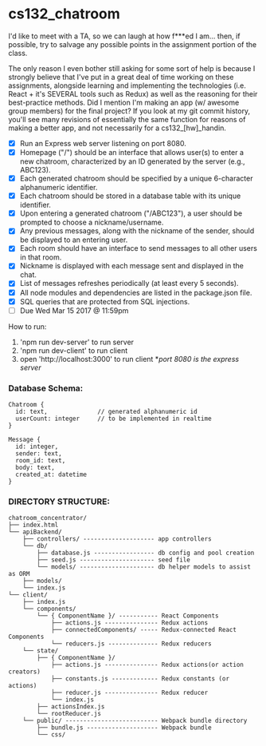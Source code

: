 # cs132_chatroom

I'd like to meet with a TA, so we can laugh at how f***ed I am... then, if possible, try to salvage any possible points in the assignment portion of the class.

The only reason I even bother still asking for some sort of help is because I strongly believe that I've put in a great deal of time working on these assignments, alongside learning and implementing the technologies (i.e. React + it's SEVERAL tools such as Redux) as well as the reasoning for their best-practice methods. Did I mention I'm making an app (w/ awesome group members) for the final project? If you look at my git commit history, you'll see many revisions of essentially the same function for reasons of making a better app, and not necessarily for a cs132_[hw]_handin.

- [x] Run an Express web server listening on port 8080.
- [x] Homepage ("/") should be an interface that allows user(s) to enter a new chatroom, characterized by an ID generated by the server (e.g., ABC123).
- [x] Each generated chatroom should be specified by a unique 6-character alphanumeric identifier.
- [x] Each chatroom should be stored in a database table with its unique identifier.
- [x] Upon entering a generated chatroom ("/ABC123"), a user should be prompted to choose a nickname/username.
- [x] Any previous messages, along with the nickname of the sender, should be displayed to an entering user.
- [x] Each room should have an interface to send messages to all other users in that room.
- [x] Nickname is displayed with each message sent and displayed in the chat.
- [x] List of messages refreshes periodically (at least every 5 seconds).
- [x] All node modules and dependencies are listed in the package.json file.
- [x] SQL queries that are protected from SQL injections.
- [ ] Due Wed Mar 15 2017 @ 11:59pm

How to run:
  1. 'npm run dev-server' to run server
  2. 'npm run dev-client' to run client
  3. open 'http://localhost:3000' to run client **port 8080 is the express server*

### Database Schema:
    Chatroom {
      id: text,              // generated alphanumeric id
      userCount: integer     // to be implemented in realtime
    }

    Message {
      id: integer,
      sender: text,
      room_id: text,
      body: text,
      created_at: datetime
    }

### DIRECTORY STRUCTURE:
    chatroom_concentrator/
    ├── index.html
    └── apiBackend/
        ├── controllers/ -------------------- app controllers
        └── db/
            ├── database.js ----------------- db config and pool creation
            ├── seed.js --------------------- seed file
            └── models/ --------------------- db helper models to assist as ORM
        ├── models/
        └── index.js
    └── client/
        ├── index.js
        └── components/
            └── { ComponentName }/ ----------- React Components
                ├── actions.js --------------- Redux actions
                ├── connectedComponents/ ----- Redux-connected React Components
                └── reducers.js -------------- Redux reducers
        └── state/
            ├── { ComponentName }/
                ├── actions.js --------------- Redux actions(or action creators)
                ├── constants.js ------------- Redux constants (or actions)
                ├── reducer.js --------------- Redux reducer
                └── index.js
            ├── actionsIndex.js
            └── rootReducer.js
        └── public/ -------------------------- Webpack bundle directory
            ├── bundle.js -------------------- Webpack bundle
            └── css/
